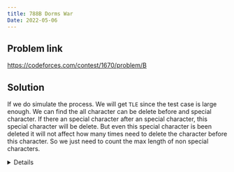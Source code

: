 ```yaml
---
title: 788B Dorms War
Date: 2022-05-06
---
```


## Problem link

https://codeforces.com/contest/1670/problem/B

## Solution

If we do simulate the process. We will get `TLE` since the test case is  large enough. We can find the all character can be delete before and special character. If there an special character after an special character, this special character will be delete. But even this special character is been deleted it will not affect how many times need to delete the character before this character. So we just need to count the max length of non special characters. 

<details>
``` cpp
#include <bits/stdc++.h>
#define endl "\n"
using namespace std;
#define fastio cin.tie(0), cout.tie(0), ios_base::sync_with_stdio(0);
int32_t main() {
    fastio int t;
    cin >> t;
    while (t--) {
        int n;cin >> n;
        string s;
        cin >> s;
        int k; cin >> k;
        vector<bool> c(26, false);
        for(int i=0;i<k;i++) {
            char tmp; cin >> tmp;
            c[tmp -'a'] = true;
        }
        int ans = 0;
        int cnt = 0;
        for(int i=0;i<s.size();i++){
            if (c[s[i] - 'a'] == 1) {
                ans = max(ans, cnt);
                cnt = 1;
            }
            else cnt ++;
        }
        cout << ans << endl;
    }
}
```
</details>

